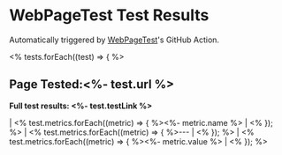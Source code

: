 # WebPageTest Test Results
Automatically triggered by [WebPageTest](https://www.webpagetest.org)'s GitHub Action.

<% tests.forEach((test) => { %>
## Page Tested:<%- test.url %>
**Full test results: <%- test.testLink %>**

| <% test.metrics.forEach((metric) => { %><%- metric.name %> | <% }); %>
| <% test.metrics.forEach((metric) => { %>--- | <% }); %>
| <% test.metrics.forEach((metric) => { %><%- metric.value %> | <% }); %>
